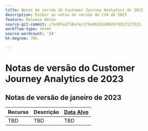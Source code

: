 ```yaml
---
title: Notas de versão do Customer Journey Analytics de 2023
description: Exibir as notas de versão do CJA de 2023
feature: Release Notes
source-git-commit: c7ed97ed718a7ec1f9a96193d00267d35f12f523
workflow-type: tm+mt
source-wordcount: '24'
ht-degree: 70%

---
```


# Notas de versão do Customer Journey Analytics de 2023

## Notas de versão de janeiro de 2023

| Recurso | Descrição | [Data Alvo](/help/release-notes/releases.md) |
| ----------- | ---------- | ----- |
| TBD | TBD | TBD |